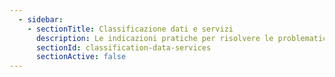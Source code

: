 ```yaml
---
  - sidebar:
    - sectionTitle: Classificazione dati e servizi
      description: Le indicazioni pratiche per risolvere le problematiche tecniche ricorrenti
      sectionId: classification-data-services
      sectionActive: false
---
```

